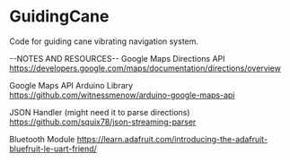 # GuidingCane
Code for guiding cane vibrating navigation system.

--NOTES AND RESOURCES--
Google Maps Directions API
https://developers.google.com/maps/documentation/directions/overview

Google Maps API Arduino Library
https://github.com/witnessmenow/arduino-google-maps-api

JSON Handler (might need it to parse directions)
https://github.com/squix78/json-streaming-parser

Bluetooth Module
https://learn.adafruit.com/introducing-the-adafruit-bluefruit-le-uart-friend/
